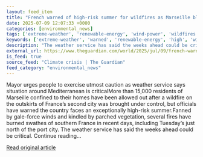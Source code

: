 ```yaml
---
layout: feed_item
title: "French warned of high-risk summer for wildfires as Marseille blaze contained"
date: 2025-07-09 12:07:33 +0000
categories: [environmental_news]
tags: ['extreme-weather', 'renewable-energy', 'wind-power', 'wildfires']
keywords: ['extreme-weather', 'warned', 'renewable-energy', 'high', 'wildfires', 'wind-power', 'french']
description: "The weather service has said the weeks ahead could be critical"
external_url: https://www.theguardian.com/world/2025/jul/09/french-warned-of-high-risk-summer-for-wildfires-as-marseille-blaze-contained
is_feed: true
source_feed: "Climate crisis | The Guardian"
feed_category: "environmental_news"
---
```


Mayor urges people to exercise utmost caution as weather service says situation around Mediterranean is criticalMore than 15,000 residents of Marseille confined to their homes have been allowed out after a wildfire on the outskirts of France’s second city was brought under control, but officials have warned the country faces an exceptionally high-risk summer.Fanned by gale-force winds and kindled by parched vegetation, several fires have burned swathes of southern France in recent days, including Tuesday’s just north of the port city. The weather service has said the weeks ahead could be critical. Continue reading...

[Read original article](https://www.theguardian.com/world/2025/jul/09/french-warned-of-high-risk-summer-for-wildfires-as-marseille-blaze-contained)
